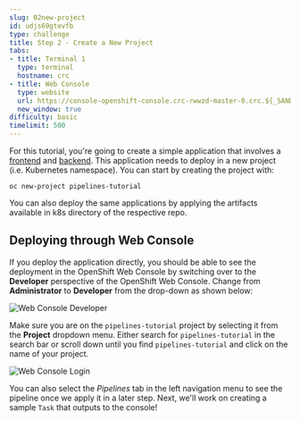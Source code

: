 ```yaml
---
slug: 02new-project
id: udjs69gtevfb
type: challenge
title: Step 2 - Create a New Project
tabs:
- title: Terminal 1
  type: terminal
  hostname: crc
- title: Web Console
  type: website
  url: https://console-openshift-console.crc-rwwzd-master-0.crc.${_SANDBOX_ID}.instruqt.io
  new_window: true
difficulty: basic
timelimit: 500
---
```

For this tutorial, you're going to create a simple application that involves a [frontend](https://github.com/openshift/pipelines-vote-ui) and [backend](https://github.com/openshift/pipelines-vote-api). This application needs to deploy in a new project (i.e. Kubernetes namespace). You can start by creating the project with:

```
oc new-project pipelines-tutorial
```

You can also deploy the same applications by applying the artifacts available in k8s directory of the respective repo.

## Deploying through Web Console

If you deploy the application directly, you should be able to see the deployment in the OpenShift Web Console by switching over to the **Developer** perspective of the OpenShift Web Console. Change from **Administrator** to **Developer** from the drop-down as shown below:

![Web Console Developer](https://raw.githubusercontent.com/openshift-instruqt/instruqt/master/assets/middleware/pipelines/web-console-developer.png)

Make sure you are on the `pipelines-tutorial` project by selecting it from the **Project** dropdown menu. Either search for `pipelines-tutorial` in the search bar or scroll down until you find `pipelines-tutorial` and click on the name of your project.

![Web Console Login](https://raw.githubusercontent.com/openshift-instruqt/instruqt/master/assets/middleware/pipelines/web-console-project.png)

You can also select the *Pipelines* tab in the left navigation menu to see the pipeline once we apply it in a later step. Next, we'll work on creating a sample `Task` that outputs to the console!
